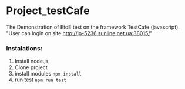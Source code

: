 # Project_testCafe
The Demonstration of EtoE test on the framework TestCafe (javascript).
"User can login on site  http://ip-5236.sunline.net.ua:38015/"
### Instalations:
1) Install node.js
2) Clone project 
3) install modules ```npm install```
4) run test ```npm run test```
